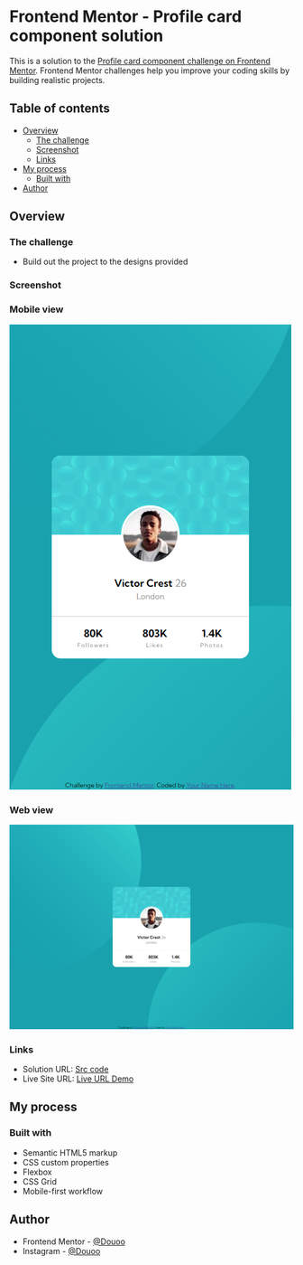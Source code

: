 # Frontend Mentor - Profile card component solution

This is a solution to the [Profile card component challenge on Frontend Mentor](https://www.frontendmentor.io/challenges/profile-card-component-cfArpWshJ). Frontend Mentor challenges help you improve your coding skills by building realistic projects. 

## Table of contents

- [Overview](#overview)
  - [The challenge](#the-challenge)
  - [Screenshot](#screenshot)
  - [Links](#links)
- [My process](#my-process)
  - [Built with](#built-with)
- [Author](#author)


## Overview

### The challenge

- Build out the project to the designs provided

### Screenshot

<h3>Mobile view</h3>

![](screenshot-mobile_view.png)

<h3>Web view</h3>

![](screenshot-web_view.png)

### Links

- Solution URL: [Src code](https://github.com/douoo/frontendmentor-challenges/profile-card-component-main)
- Live Site URL: [Live URL Demo](https://douoo.github.io/frontendmentor_challenges/profile-card-component-main)

## My process

### Built with

- Semantic HTML5 markup
- CSS custom properties
- Flexbox
- CSS Grid
- Mobile-first workflow

## Author


- Frontend Mentor - [@Douoo](https://www.frontendmentor.io/profile/douoo)
- Instagram - [@Douoo](https://www.instagram.com/douooo/)
